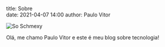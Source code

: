 title: Sobre                                 
date: 2021-04-07 14:00
author: Paulo Vitor

![So Schmexy][my_sweet_photo]


Olá, me chamo Paulo Vitor e este é meu blog sobre tecnologia!



[my_sweet_photo]: {static}/images/IMG_20191008_163548_808.jpg


